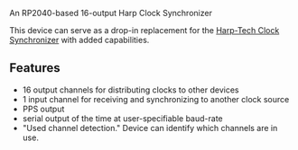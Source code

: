 An RP2040-based 16-output Harp Clock Synchronizer

This device can serve as a drop-in replacement for the [Harp-Tech Clock Synchronizer](https://github.com/harp-tech/device.clocksynchronizer) with added capabilities.

## Features
* 16 output channels for distributing clocks to other devices
* 1 input channel for receiving and synchronizing to another clock source
* PPS output
* serial output of the time at user-specifiable baud-rate
* "Used channel detection." Device can identify which channels are in use.
